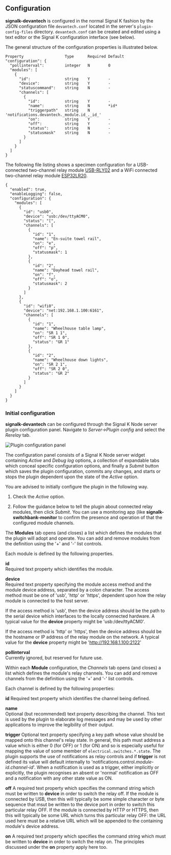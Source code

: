 ## Configuration

__signalk-devantech__ is configured in the normal Signal K fashion by the JSON
configuration file ```devantech.conf``` located in the server's
```plugin-config-files``` directory.
```devantech.conf``` can be created and edited using a text editor or the
Signal K configuration interface (see below).

The general structure of the configuration properties is illustrated below. 
```
Property                  Type      Required Default
"configuration": {
  "pollinterval":         integer   N        0   
  "modules": [
    {
      "id":               string    Y        -
      "device":           string    Y        -
      "statuscommand":    string    N        -
      "channels": [
        {
          "id":           string    Y        -
          "name":         string    N        *id*
          "triggerpath"   string    N        'notifications.devantech._module.id_._id_'
          "on":           string    Y        -
          "off":          string    Y        -
          "status":       string    N        -
          "statusmask"    string    N        -
        }
      ]
    }
  ]
}
```

The following file listing shows a specimen configuration for a USB-connected
two-channel relay module
[USB-RLY02]()
and a WiFi connected two-channel relay module
[ESP32LR20]().
```
{
  "enabled": true,
  "enableLogging": false,
  "configuration": {
    "modules": [
      {
        "id": "usb0",
        "device": "usb:/dev/ttyACM0",
        "status": "[",
        "channels": [
          {
            "id": "1",
            "name": "En-suite towel rail",
            "on": "e",
            "off": "p",
            "statusmask": 1
          },
          {
            "id": "2",
            "name": "Dayhead towel rail",
            "on": "f",
            "off": "o",
            "statusmask": 2
          }
        ]
      },
      {
        "id": "wifi0",
        "device": "net:192.168.1.100:6161",
        "channels": [
          {
            "id": "1",
            "name": "Wheelhouse table lamp",
            "on": "SR 1 1",
            "off": "SR 1 0",
            "status": "GR 1"
          },
          {
            "id": "2",
            "name": "Wheelhouse down lights",
            "on": "SR 2 1",
            "off": "SR 2 0",
            "status": "GR 2"
          }
        ]
      }
    ]
  }
}
```

### Initial configuration

__signalk-devantech__ can be configured through the Signal K Node server plugin
configuration panel.
Navigate to _Server->Plugin config_ and select the _Rerelay_ tab.

![Plugin configuration panel](readme/screenshot.png)

The configuration panel consists of a Signal K Node server widget containing
_Active_ and _Debug log_ options, a collection of expandable tabs which conceal
specific configuration options, and finally a _Submit_ button which saves the
plugin configuration, commits any changes, and starts or stops the plugin
dependent upon the state of the _Active_ option.

You are advised to initially configure the plugin in the following way. 

1. Check the _Active_ option.

2. Follow the guidance below to tell the plugin about connected relay modules,
   then click _Submit_.
   You can use a monitoring app (like __signalk-switchbank-monitor__  to confirm
   the presence and operation of that the configured module channels.

The __Modules__ tab opens (and closes) a list which defines the modules that the
plugin will adopt and operate.
You can add and remove modules from the definition using the '+' and '-' list
controls.

Each module is defined by the following properties.

__id__  
Required text property which identifies the module.

__device__  
Required text property specifying the module access method and the module device
address, separated by a colon character.
The access method must be one of 'usb', 'http' or 'https', dependent upon how
the relay module is connected to the host server.

If the access method is 'usb', then the device address should be the path to
the serial device which interfaces to the locally connected hardware.
A typical value for the __device__ property might be 'usb:/dev/ttyACM0'.

If the access method is 'http' or 'https', then the device address should be
the hostname or IP address of the relay module on the network.
A typical value for the __device__ property might be 'http://192.168.1.100:2122'

__pollinterval__  
Currently ignored, but reserved for future use.

Within each __Module__ configuration, the _Channels_ tab opens (and closes) a
list which defines the module's relay channels.
You can add and remove channels from the definition using the '+' and '-' list
controls.

Each channel is defined by the following properties:

__id__
Required text property which identifies the channel being defined.

__name__  
Optional (but recommended) text property describing the channel.
This text is used by the plugin to elaborate log messages and may be used by
other applications to improve the legibility of their output.

__trigger__
Optional text property specifying a key path whose value should be mapped onto
this channel's relay state.
In general, this path must address a value which is either 0 (for OFF) or 1
(for ON) and so is especially useful for mapping the value of some member of
```electrical.switches.*.state```.
The plugin supports the use of notifications as relay controls and if __trigger__
is not defined its value will default internally to 'notifications.control._module-id_._channel-id_'.
When a notification is used as a trigger, either implicitly or explicitly, the
plugin recognises an absent or 'normal' notification as OFF and a notification
with any other state value as ON.

__off__
A required text property which specifies the command string which must be
written to __device__ in order to switch the relay off.
If the module is connected by USB, then this will typically be some simple
character or byte sequence that msut be written to the device port in order to
switch this particular relay OFF.
If the module is connected by HTTP or HTTPS, then this will typically be some
URL which turns this particular relay OFF: the URL used here must be a relative
URL which will be appended to the containing module's device address. 

__on__
A required text property which specifies the command string which must be
written to __device__ in order to switch the relay on.
The principles discussed under the __on__ property apply here too.

